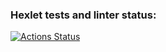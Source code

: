 ### Hexlet tests and linter status:
[![Actions Status](https://github.com/rubasia/layout-designer-project-lvl2/workflows/hexlet-check/badge.svg)](https://github.com/rubasia/layout-designer-project-lvl2/actions)